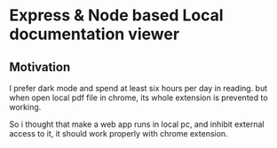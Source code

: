 # Express & Node based Local documentation viewer

## Motivation
I prefer dark mode and spend at least six hours per day in reading. but when open local pdf file in chrome, its whole extension is prevented to working.

So i thought that make a web app runs in local pc, and inhibit external access to it, it should work properly with chrome extension.
